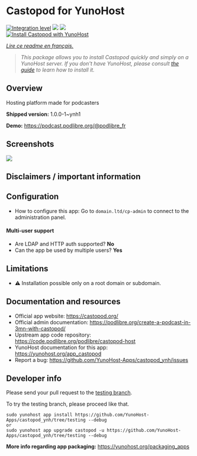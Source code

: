 <!--
N.B.: This README was automatically generated by https://github.com/YunoHost/apps/tree/master/tools/README-generator
It shall NOT be edited by hand.
-->

# Castopod for YunoHost

[![Integration level](https://dash.yunohost.org/integration/castopod.svg)](https://dash.yunohost.org/appci/app/castopod) ![](https://ci-apps.yunohost.org/ci/badges/castopod.status.svg) ![](https://ci-apps.yunohost.org/ci/badges/castopod.maintain.svg)  
[![Install Castopod with YunoHost](https://install-app.yunohost.org/install-with-yunohost.svg)](https://install-app.yunohost.org/?app=castopod)

*[Lire ce readme en français.](./README_fr.md)*

> *This package allows you to install Castopod quickly and simply on a YunoHost server.
If you don't have YunoHost, please consult [the guide](https://yunohost.org/#/install) to learn how to install it.*

## Overview

Hosting platform made for podcasters

**Shipped version:** 1.0.0-1~ynh1

**Demo:** https://podcast.podlibre.org/@podlibre_fr

## Screenshots

![](./doc/screenshots/screenshot.png)

## Disclaimers / important information

## Configuration

 * How to configure this app: Go to `domain.ltd/cp-admin` to connect to the administration panel.

#### Multi-user support

 * Are LDAP and HTTP auth supported? **No**
 * Can the app be used by multiple users? **Yes**

## Limitations

* :warning: Installation possible only on a root domain or subdomain.

## Documentation and resources

* Official app website: https://castopod.org/
* Official admin documentation: https://podlibre.org/create-a-podcast-in-3mn-with-castopod/
* Upstream app code repository: https://code.podlibre.org/podlibre/castopod-host
* YunoHost documentation for this app: https://yunohost.org/app_castopod
* Report a bug: https://github.com/YunoHost-Apps/castopod_ynh/issues

## Developer info

Please send your pull request to the [testing branch](https://github.com/YunoHost-Apps/castopod_ynh/tree/testing).

To try the testing branch, please proceed like that.
```
sudo yunohost app install https://github.com/YunoHost-Apps/castopod_ynh/tree/testing --debug
or
sudo yunohost app upgrade castopod -u https://github.com/YunoHost-Apps/castopod_ynh/tree/testing --debug
```

**More info regarding app packaging:** https://yunohost.org/packaging_apps